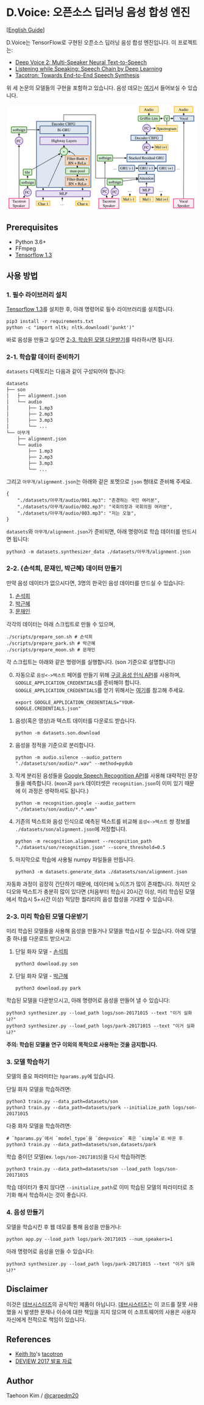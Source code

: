 # D.Voice: 오픈소스 딥러닝 음성 합성 엔진

[[English Guide](README.md)]

D.Voice는 TensorFlow로 구현된 오픈소스 딥러닝 음성 합성 엔진입니다. 이 프로젝트는:

- [Deep Voice 2: Multi-Speaker Neural Text-to-Speech](https://arxiv.org/abs/1705.08947)
- [Listening while Speaking: Speech Chain by Deep Learning](https://arxiv.org/abs/1707.04879)
- [Tacotron: Towards End-to-End Speech Synthesis](https://arxiv.org/abs/1703.10135)

위 세 논문의 모델들의 구현을 포함하고 있습니다. 음성 데모는 [여기](http://carpedm20.github.io/tacotron/)서 들어보실 수 있습니다.

![model](assets/model.png)


## Prerequisites

- Python 3.6+
- FFmpeg
- [Tensorflow 1.3](https://www.tensorflow.org/install/)


## 사용 방법

### 1. 필수 라이브러리 설치

[Tensorflow 1.3](https://www.tensorflow.org/install/)를 설치한 후, 아래 명령어로 필수 라이브러리를 설치합니다.

    pip3 install -r requirements.txt
    python -c "import nltk; nltk.download('punkt')"

바로 음성을 만들고 싶으면 [2-3. 학습된 모델 다운받기](#2-3-미리-학습된-모델-다운받기)를 따라하시면 됩니다.


### 2-1. 학습할 데이터 준비하기

`datasets` 디렉토리는 다음과 같이 구성되어야 합니다:

    datasets
    ├── son
    │   ├── alignment.json
    │   └── audio
    │       ├── 1.mp3
    │       ├── 2.mp3
    │       ├── 3.mp3
    │       └── ...
    └── 아무개
        ├── alignment.json
        └── audio
            ├── 1.mp3
            ├── 2.mp3
            ├── 3.mp3
            └── ...

그리고 `아무개/alignment.json`는 아래와 같은 포멧으로 `json` 형태로 준비해 주세요.

    {
        "./datasets/아무개/audio/001.mp3": "존경하는 국민 여러분",
        "./datasets/아무개/audio/002.mp3": "국회의장과 국회의원 여러분",
        "./datasets/아무개/audio/003.mp3": "저는 오늘",
    }

`datasets`와 `아무개/alignment.json`가 준비되면, 아래 명령어로 학습 데이터를 만드시면 됩니다:

    python3 -m datasets.synthesizer_data ./datasets/아무개/alignment.json


### 2-2. {손석희, 문재인, 박근혜} 데이터 만들기

만약 음성 데이터가 없으시다면, 3명의 한국인 음성 데이터를 만드실 수 있습니다:

1. [손석희](https://ko.wikipedia.org/wiki/%EC%86%90%EC%84%9D%ED%9D%AC)
2. [박근혜](https://ko.wikipedia.org/wiki/%EB%B0%95%EA%B7%BC%ED%98%9C)
3. [문재인](https://ko.wikipedia.org/wiki/%EB%AC%B8%EC%9E%AC%EC%9D%B8)

각각의 데이터는 아래 스크립트로 만들 수 있으며,

    ./scripts/prepare_son.sh # 손석희
    ./scripts/prepare_park.sh # 박근혜
    ./scripts/prepare_moon.sh # 문재인


각 스크립트는 아래와 같은 명령어를 실행합니다. (son 기준으로 설명합니다)

0. 자동으로 `음성<->텍스트` 페어를 만들기 위해 [구글 음성 인식 API](https://cloud.google.com/speech/)를 사용하며, `GOOGLE_APPLICATION_CREDENTIALS`를 준비해야 합니다. `GOOGLE_APPLICATION_CREDENTIALS`를 얻기 위해서는 [여기](https://developers.google.com/identity/protocols/application-default-credentials)를 참고해 주세요.

       export GOOGLE_APPLICATION_CREDENTIALS="YOUR-GOOGLE.CREDENTIALS.json"

1. 음성(혹은 영상)과 텍스트 데이터를 다운로드 받습니다.

       python -m datasets.son.download

2. 음성을 정적을 기준으로 분리합니다.

       python -m audio.silence --audio_pattern "./datasets/son/audio/*.wav" --method=pydub

3. 작게 분리된 음성들을 [Google Speech Recognition API](https://cloud.google.com/speech/)를 사용해 대략적인 문장들을 예측합니다. (`moon`과 `park` 데이터셋은 `recognition.json`이 이미 있기 때문에 이 과정은 생략하셔도 됩니다.) 

       python -m recognition.google --audio_pattern "./datasets/son/audio/*.*.wav"

4. 기존의 텍스트와 음성 인식으로 예측된 텍스트를 비교해 `음성<->텍스트` 쌍 정보를 `./datasets/son/alignment.json`에 저장합니다.

       python -m recognition.alignment --recognition_path "./datasets/son/recognition.json" --score_threshold=0.5

5. 마지막으로 학습에 사용될 numpy 파일들을 만듭니다.

       python3 -m datasets.generate_data ./datasets/son/alignment.json


자동화 과정이 굉장히 간단하기 때문에, 데이터에 노이즈가 많이 존재합니다. 하지만 오디오와 텍스트가 충분히 많이 있다면 (처음부터 학습시 20시간 이상, 미리 학습된 모델에서 학습시 5+시간 이상) 적당한 퀄리티의 음성 합성을 기대할 수 있습니다.


### 2-3. 미리 학습된 모델 다운받기

미리 학습된 모델들을 사용해 음성을 만들거나 모델을 학습시킬 수 있습니다. 아래 모델 중 하나를 다운로드 받으시고:

1. 단일 화자 모델 - [손석희](https://ko.wikipedia.org/wiki/%EC%86%90%EC%84%9D%ED%9D%AC)

       python3 download.py son

2. 단일 화자 모델 - [박근혜](https://ko.wikipedia.org/wiki/%EB%B0%95%EA%B7%BC%ED%98%9C)

       python3 download.py park

학습된 모델을 다운받으시고, 아래 명령어로 음성을 만들어 낼 수 있습니다:

    python3 synthesizer.py --load_path logs/son-20171015 --text "이거 실화냐?"
    python3 synthesizer.py --load_path logs/park-20171015 --text "이거 실화냐?"

**주의: 학습된 모델을 연구 이외의 목적으로 사용하는 것을 금지합니다.**


### 3. 모델 학습하기

모델의 중요 파라미터는 `hparams.py`에 있습니다.

단일 화자 모델을 학습하려면:

    python3 train.py --data_path=datasets/son
    python3 train.py --data_path=datasets/park --initialize_path logs/son-20171015

다중 화자 모델을 학습하려면:

    # `hparams.py`에서 `model_type`을 `deepvoice` 혹은 `simple`로 바꾼 후
    python3 train.py --data_path=datasets/son,datasets/park

학습 중이던 모델(ex. `logs/son-20171015`)을 다시 학습하려면:

    python3 train.py --data_path=datasets/son --load_path logs/son-20171015

학습 데이터가 좋지 않다면 `--initialize_path`로 이미 학습된 모델의 파라미터로 초기화 해서 학습하시는 것이 좋습니다.


### 4. 음성 만들기

모델을 학습시킨 후 웹 데모를 통해 음성을 만들거나:

    python app.py --load_path logs/park-20171015 --num_speakers=1

아래 명령어로 음성을 만들 수 있습니다:

    python3 synthesizer.py --load_path logs/park-20171015 --text "이거 실화냐?"


## Disclaimer

이것은 [데브시스터즈](http://devsisters.com/)의 공식적인 제품이 아닙니다. [데브시스터즈](http://devsisters.com/)는 이 코드를 잘못 사용했을 시 발생한 문제나 이슈에 대한 책임을 지지 않으며 이 소프트웨어의 사용은 사용자 자신에게 전적으로 책임이 있습니다.


## References

- [Keith Ito](https://github.com/keithito)'s [tacotron](https://github.com/keithito/tacotron)
- [DEVIEW 2017 발표 자료](https://www.slideshare.net/carpedm20/deview-2017-80824162)


## Author

Taehoon Kim / [@carpedm20](http://carpedm20.github.io/)
